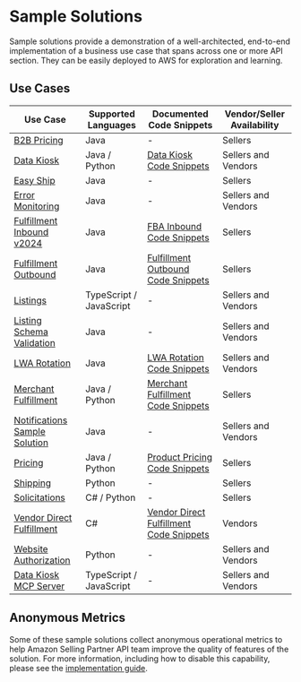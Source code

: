 # Sample Solutions

Sample solutions provide a demonstration of a well-architected, end-to-end implementation of a business use case that spans across one or more API section. They can be easily deployed to AWS for exploration and learning.

## Use Cases <a name="use-cases"></a>
| Use Case                                                         | Supported Languages      | Documented Code Snippets                                                                                                        | Vendor/Seller Availability |
|------------------------------------------------------------------|--------------------------|---------------------------------------------------------------------------------------------------------------------------------|----------------------------|
| [B2B Pricing](pricing-b2b)                             | Java                     | -                                                                                                                               | Sellers                    |
| [Data Kiosk](data-kiosk)                               | Java / Python            | [Data Kiosk Code Snippets](https://developer-docs.amazon.com/sp-api/docs/code-samples#data-kiosk)                               | Sellers and Vendors        |
| [Easy Ship](easy-ship)                                 | Java                     | -                                                                                                                               | Sellers                    |
| [Error Monitoring](error-monitoring)                   | Java                     | -                                                                                                                               | Sellers and Vendors        |
| [Fulfillment Inbound v2024](fulfillment-inbound)       | Java                     | [FBA Inbound Code Snippets](https://developer-docs.amazon.com/sp-api/docs/code-samples#fulfillment-inbound)                     | Sellers                    |
| [Fulfillment Outbound](fulfillment-outbound)           | Java                     | [Fulfillment Outbound Code Snippets](https://developer-docs.amazon.com/sp-api/docs/code-samples#fulfillment-outbound)           | Sellers                    |
| [Listings](listings)                                   | TypeScript / JavaScript  | -                                                                                                                               | Sellers and Vendors        |
| [Listing Schema Validation](listing-schema-validation) | Java                     | -                                                                                                                               | Sellers and Vendors        |
| [LWA Rotation](lwa-rotation)                           | Java                     | [LWA Rotation Code Snippets](https://developer-docs.amazon.com/sp-api/docs/code-samples#application-management)                 | Sellers and Vendors        |
| [Merchant Fulfillment](merchant-fulfillment)           | Java / Python            | [Merchant Fulfillment Code Snippets](https://developer-docs.amazon.com/sp-api/docs/code-samples#merchant-fulfillment-network)   | Sellers                    |
| [Notifications Sample Solution](notifications)         | Java                     | -                                                                                                                               | Sellers and Vendors        |
| [Pricing](pricing)                                     | Java / Python            | [Product Pricing Code Snippets](https://developer-docs.amazon.com/sp-api/docs/code-samples#product-pricing-api-v0)              | Sellers                    |
| [Shipping](shipping-v2)                                | Python                   | -                                                                                                                               | Sellers                    |
| [Solicitations](solicitations)                         | C# / Python              | -                                                                                                                               | Sellers                    |
| [Vendor Direct Fulfillment](vendor-direct-fulfillment) | C#                       | [Vendor Direct Fulfillment Code Snippets](https://developer-docs.amazon.com/sp-api/docs/code-samples#vendor-direct-fulfillment) | Vendors                    |
| [Website Authorization](website-authorization)         | Python                   | -                                                                                                                               | Sellers and Vendors        |
| [Data Kiosk MCP Server](amazon-data-kiosk-mcp-server)         | TypeScript / JavaScript                   | -                                                                                                                               | Sellers and Vendors        |


## Anonymous Metrics

Some of these sample solutions collect anonymous operational metrics to help Amazon Selling Partner API team improve the quality of features of the solution. For more information, including how to disable this capability, please see the [implementation guide](METRICS_GUIDE.md).

